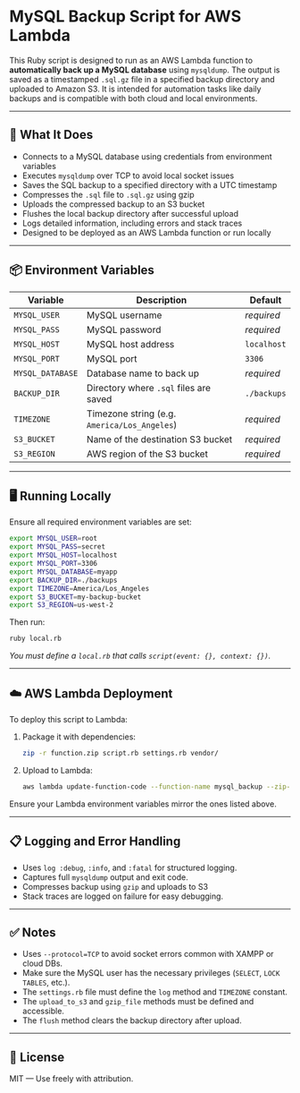 # MySQL Backup Script for AWS Lambda

This Ruby script is designed to run as an AWS Lambda function to **automatically back up a MySQL database** using `mysqldump`. The output is saved as a timestamped `.sql.gz` file in a specified backup directory and uploaded to Amazon S3. It is intended for automation tasks like daily backups and is compatible with both cloud and local environments.

---

## 🔧 What It Does

* Connects to a MySQL database using credentials from environment variables
* Executes `mysqldump` over TCP to avoid local socket issues
* Saves the SQL backup to a specified directory with a UTC timestamp
* Compresses the `.sql` file to `.sql.gz` using gzip
* Uploads the compressed backup to an S3 bucket
* Flushes the local backup directory after successful upload
* Logs detailed information, including errors and stack traces
* Designed to be deployed as an AWS Lambda function or run locally

---

## 📦 Environment Variables

| Variable         | Description                                  | Default     |
| ---------------- | -------------------------------------------- | ----------- |
| `MYSQL_USER`     | MySQL username                               | *required*  |
| `MYSQL_PASS`     | MySQL password                               | *required*  |
| `MYSQL_HOST`     | MySQL host address                           | `localhost` |
| `MYSQL_PORT`     | MySQL port                                   | `3306`      |
| `MYSQL_DATABASE` | Database name to back up                     | *required*  |
| `BACKUP_DIR`     | Directory where `.sql` files are saved       | `./backups` |
| `TIMEZONE`       | Timezone string (e.g. `America/Los_Angeles`) | *required*  |
| `S3_BUCKET`      | Name of the destination S3 bucket            | *required*  |
| `S3_REGION`      | AWS region of the S3 bucket                  | *required*  |

---

## 🖥️ Running Locally

Ensure all required environment variables are set:

```bash
export MYSQL_USER=root
export MYSQL_PASS=secret
export MYSQL_HOST=localhost
export MYSQL_PORT=3306
export MYSQL_DATABASE=myapp
export BACKUP_DIR=./backups
export TIMEZONE=America/Los_Angeles
export S3_BUCKET=my-backup-bucket
export S3_REGION=us-west-2
```

Then run:

```bash
ruby local.rb
```

*You must define a `local.rb` that calls `script(event: {}, context: {})`.*

---

## ☁️ AWS Lambda Deployment

To deploy this script to Lambda:

1. Package it with dependencies:

   ```bash
   zip -r function.zip script.rb settings.rb vendor/
   ```

2. Upload to Lambda:

   ```bash
   aws lambda update-function-code --function-name mysql_backup --zip-file fileb://function.zip
   ```

Ensure your Lambda environment variables mirror the ones listed above.

---

## 📋 Logging and Error Handling

* Uses `log :debug`, `:info`, and `:fatal` for structured logging.
* Captures full `mysqldump` output and exit code.
* Compresses backup using `gzip` and uploads to S3
* Stack traces are logged on failure for easy debugging.

---

## ✅ Notes

* Uses `--protocol=TCP` to avoid socket errors common with XAMPP or cloud DBs.
* Make sure the MySQL user has the necessary privileges (`SELECT`, `LOCK TABLES`, etc.).
* The `settings.rb` file must define the `log` method and `TIMEZONE` constant.
* The `upload_to_s3` and `gzip_file` methods must be defined and accessible.
* The `flush` method clears the backup directory after upload.

---

## 📄 License

MIT — Use freely with attribution.
